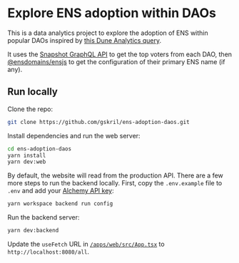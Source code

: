 # Explore ENS adoption within DAOs

This is a data analytics project to explore the adoption of ENS within popular DAOs inspired by [this Dune Analytics query](https://dune.com/queries/2100006/3456746).

It uses the [Snapshot GraphQL API](https://docs.snapshot.org/guides/graphql-api) to get the top voters from each DAO, then [@ensdomains/ensjs](https://www.npmjs.com/package/@ensdomains/ensjs) to get the configuration of their primary ENS name (if any).

## Run locally

Clone the repo:

```bash
git clone https://github.com/gskril/ens-adoption-daos.git
```

Install dependencies and run the web server:

```bash
cd ens-adoption-daos
yarn install
yarn dev:web
```

By default, the website will read from the production API. There are a few more steps to run the backend locally. First, copy the `.env.example` file to `.env` and add your [Alchemy API key](https://www.alchemy.com/):

```bash
yarn workspace backend run config
```

Run the backend server:

```bash
yarn dev:backend
```

Update the `useFetch` URL in [`/apps/web/src/App.tsx`](/apps/web/src/App.tsx#L17) to `http://localhost:8080/all`.
